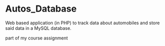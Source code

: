 # Autos_Database
Web based application (in PHP) to track data about automobiles and store said data in a MySQL database.

part of my course assignment
